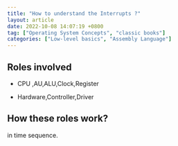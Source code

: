```yaml
---
title: "How to understand the Interrupts ?"
layout: article
date: 2022-10-08 14:07:19 +0800
tag: ["Operating System Concepts", "classic books"]
categories: ["Low-level basics", "Assembly Language"]
---
```


## Roles involved

- CPU ,AU,ALU,Clock,Register

- Hardware,Controller,Driver


## How these roles work?

in time sequence.


